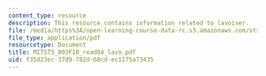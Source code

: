 ```yaml
---
content_type: resource
description: This resource contains information related to lavoiser.
file: /media/https%3A/open-learning-course-data-rc.s3.amazonaws.com/sts-003-the-rise-of-modern-science-fall-2010/f35d23ec37d9782d68cdec1175a73435_MITSTS_003F10_read04_lavo.pdf
file_type: application/pdf
resourcetype: Document
title: MITSTS_003F10_read04_lavo.pdf
uid: f35d23ec-37d9-782d-68cd-ec1175a73435
---
```


